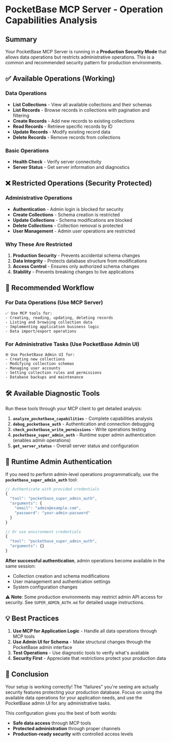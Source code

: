 # PocketBase MCP Server - Operation Capabilities Analysis

## Summary

Your PocketBase MCP Server is running in a **Production Security Mode** that allows data operations but restricts administrative operations. This is a common and recommended security pattern for production environments.

## ✅ Available Operations (Working)

### Data Operations
- **List Collections** - View all available collections and their schemas
- **List Records** - Browse records in collections with pagination and filtering
- **Create Records** - Add new records to existing collections
- **Read Records** - Retrieve specific records by ID
- **Update Records** - Modify existing record data
- **Delete Records** - Remove records from collections

### Basic Operations
- **Health Check** - Verify server connectivity
- **Server Status** - Get server information and diagnostics

## ❌ Restricted Operations (Security Protected)

### Administrative Operations
- **Authentication** - Admin login is blocked for security
- **Create Collections** - Schema creation is restricted
- **Update Collections** - Schema modifications are blocked
- **Delete Collections** - Collection removal is protected
- **User Management** - Admin user operations are restricted

### Why These Are Restricted

1. **Production Security** - Prevents accidental schema changes
2. **Data Integrity** - Protects database structure from modifications
3. **Access Control** - Ensures only authorized schema changes
4. **Stability** - Prevents breaking changes to live applications

## 🔧 Recommended Workflow

### For Data Operations (Use MCP Server)
```
✅ Use MCP tools for:
- Creating, reading, updating, deleting records
- Listing and browsing collection data
- Implementing application business logic
- Data import/export operations
```

### For Administrative Tasks (Use PocketBase Admin UI)
```
🌐 Use PocketBase Admin UI for:
- Creating new collections
- Modifying collection schemas
- Managing user accounts
- Setting collection rules and permissions
- Database backups and maintenance
```

## 🛠️ Available Diagnostic Tools

Run these tools through your MCP client to get detailed analysis:

1. **`analyze_pocketbase_capabilities`** - Complete capabilities analysis
2. **`debug_pocketbase_auth`** - Authentication and connection debugging
3. **`check_pocketbase_write_permissions`** - Write operations testing
4. **`pocketbase_super_admin_auth`** - Runtime super admin authentication (enables admin operations)
5. **`get_server_status`** - Overall server status and configuration

## 🔐 Runtime Admin Authentication

If you need to perform admin-level operations programmatically, use the **`pocketbase_super_admin_auth`** tool:

```javascript
// Authenticate with provided credentials
{
  "tool": "pocketbase_super_admin_auth",
  "arguments": {
    "email": "admin@example.com",
    "password": "your-admin-password"
  }
}

// Or use environment credentials
{
  "tool": "pocketbase_super_admin_auth",
  "arguments": {}
}
```

**After successful authentication**, admin operations become available in the same session:
- Collection creation and schema modifications
- User management and authentication settings
- System configuration changes

⚠️ **Note**: Some production environments may restrict admin API access for security. See `SUPER_ADMIN_AUTH.md` for detailed usage instructions.

## 💡 Best Practices

1. **Use MCP for Application Logic** - Handle all data operations through MCP tools
2. **Use Admin UI for Schema** - Make structural changes through the PocketBase admin interface
3. **Test Operations** - Use diagnostic tools to verify what's available
4. **Security First** - Appreciate that restrictions protect your production data

## 🎯 Conclusion

Your setup is working correctly! The "failures" you're seeing are actually security features protecting your production database. Focus on using the available data operations for your application needs, and use the PocketBase admin UI for any administrative tasks.

This configuration gives you the best of both worlds:
- **Safe data access** through MCP tools
- **Protected administration** through proper channels
- **Production-ready security** with controlled access levels
